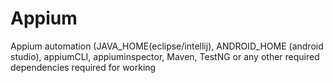 # Appium
Appium automation (JAVA_HOME(eclipse/intellij), ANDROID_HOME (android studio), appiumCLI, appiuminspector, Maven, TestNG  or any other required dependencies required for working
